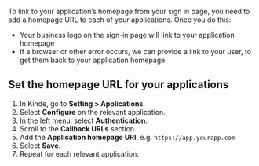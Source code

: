 
To link to your application’s homepage from your sign in page, you need to add a homepage URL to each of your applications. Once you do this:

- Your business logo on the sign-in page will link to your application homepage
- If a browser or other error occurs, we can provide a link to your user, to get them back to your application homepage

## Set the homepage URL for your applications

1. In Kinde, go to **Setting > Applications**.
2. Select **Configure** on the relevant application.
3. In the left menu, select **Authentication**.
4. Scroll to the **Callback URLs** section.
5. Add the **Application homepage URI**, e.g. `https://app.yourapp.com`
6. Select **Save**.
7. Repeat for each relevant application.
